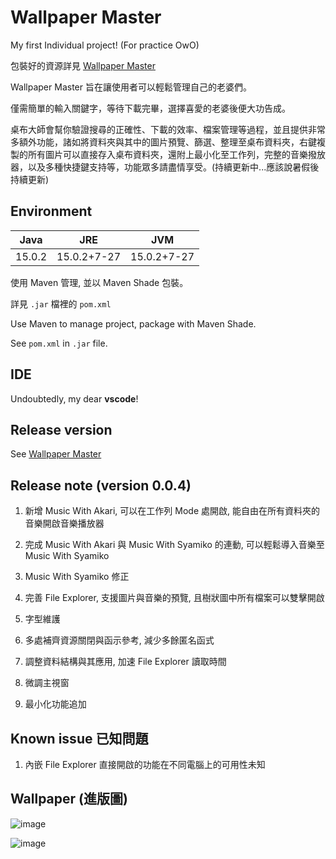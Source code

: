 # Wallpaper Master

My first Individual project! (For practice OwO)

包裝好的資源詳見 [Wallpaper Master](https://github.com/Shiritai/wallpaper_master_application)

Wallpaper Master 旨在讓使用者可以輕鬆管理自己的老婆們。

僅需簡單的輸入關鍵字，等待下載完畢，選擇喜愛的老婆後便大功告成。

桌布大師會幫你驗證搜尋的正確性、下載的效率、檔案管理等過程，並且提供非常多額外功能，諸如將資料夾與其中的圖片預覽、篩選、整理至桌布資料夾，右鍵複製的所有圖片可以直接存入桌布資料夾，還附上最小化至工作列，完整的音樂撥放器，以及多種快捷鍵支持等，功能眾多請盡情享受。(持續更新中...應該說暑假後持續更新)

## Environment

Java|JRE|JVM
-|:-:|-
15.0.2|15.0.2+7-27|15.0.2+7-27

使用 Maven 管理, 並以 Maven Shade 包裝。

詳見 `.jar` 檔裡的 `pom.xml`

Use Maven to manage project, package with Maven Shade.

See `pom.xml` in `.jar` file.

## IDE

Undoubtedly, my dear **vscode**!

## Release version

See [Wallpaper Master](https://github.com/Shiritai/wallpaper_master_application)

## Release note (version 0.0.4)

1. 新增 Music With Akari, 可以在工作列 Mode 處開啟, 能自由在所有資料夾的音樂開啟音樂播放器

2. 完成 Music With Akari 與 Music With Syamiko 的連動, 可以輕鬆導入音樂至 Music With Syamiko

3. Music With Syamiko 修正

4. 完善 File Explorer, 支援圖片與音樂的預覽, 且樹狀圖中所有檔案可以雙擊開啟

5. 字型維護

6. 多處補齊資源關閉與函示參考, 減少多餘匿名函式

7. 調整資料結構與其應用, 加速 File Explorer 讀取時間

8. 微調主視窗

9. 最小化功能追加

## Known issue 已知問題

1. 內嵌 File Explorer 直接開啟的功能在不同電腦上的可用性未知

## Wallpaper (進版圖)

![image](https://i.imgur.com/OqV05rM.jpg)

![image](https://i.imgur.com/sktWxXr.jpg)
